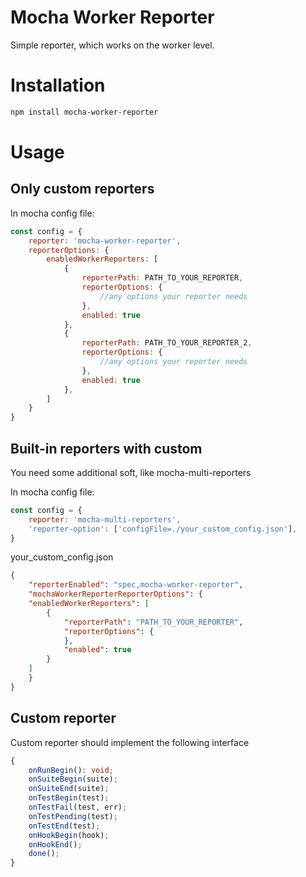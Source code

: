 # Mocha Worker Reporter

Simple reporter, which works on the worker level.

# Installation

```bash
npm install mocha-worker-reporter
```

# Usage
## Only custom reporters
In mocha config file:
```javascript
const config = {
    reporter: 'mocha-worker-reporter',
    reporterOptions: {
        enabledWorkerReporters: [
            {
                reporterPath: PATH_TO_YOUR_REPORTER,
                reporterOptions: {
                    //any options your reporter needs
                },
                enabled: true
            },
            {
                reporterPath: PATH_TO_YOUR_REPORTER_2,
                reporterOptions: {
                    //any options your reporter needs
                },
                enabled: true
            },
        ]
    }
}
```

## Built-in reporters with custom
You need some additional soft, like mocha-multi-reporters

In mocha config file:

```javascript
const config = {
    reporter: 'mocha-multi-reporters',
    'reporter-option': ['configFile=./your_custom_config.json'],
}
```

your_custom_config.json

```json
{
    "reporterEnabled": "spec,mocha-worker-reporter",
    "mochaWorkerReporterReporterOptions": {
    "enabledWorkerReporters": [
        {
            "reporterPath": "PATH_TO_YOUR_REPORTER",
            "reporterOptions": {
            },
            "enabled": true
        }
    ]
    }
}
```

## Custom reporter
Custom reporter should implement the following interface

```typescript
{
    onRunBegin(): void;
    onSuiteBegin(suite);
    onSuiteEnd(suite);
    onTestBegin(test);
    onTestFail(test, err);
    onTestPending(test);
    onTestEnd(test);
    onHookBegin(hook);
    onHookEnd();
    done();
}
```
